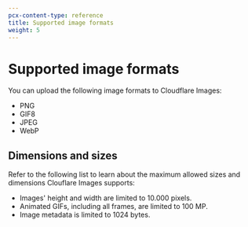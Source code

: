```yaml
---
pcx-content-type: reference
title: Supported image formats
weight: 5
---
```


# Supported image formats

You can upload the following image formats to Cloudflare Images:

- PNG
- GIF8
- JPEG
- WebP

## Dimensions and sizes

Refer to the following list to learn about the maximum allowed sizes and dimensions Clouflare Images supports:

- Images' height and width are limited to 10.000 pixels.
- Animated GIFs, including all frames, are limited to 100 MP.
- Image metadata is limited to 1024 bytes.